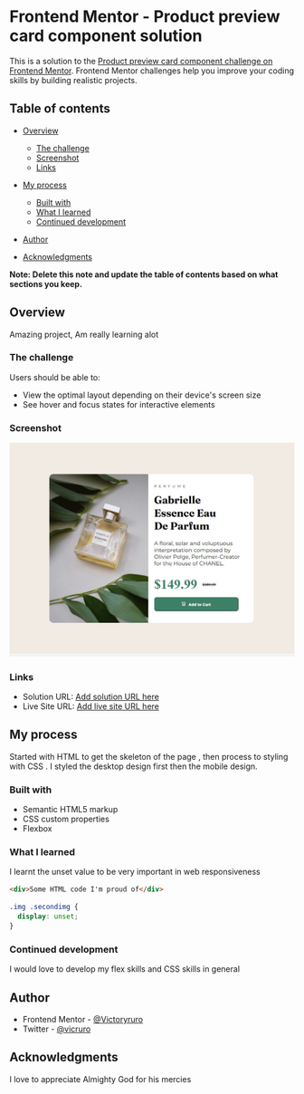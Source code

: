 # Frontend Mentor - Product preview card component solution

This is a solution to the [Product preview card component challenge on Frontend Mentor](https://www.frontendmentor.io/challenges/product-preview-card-component-GO7UmttRfa). Frontend Mentor challenges help you improve your coding skills by building realistic projects. 

## Table of contents

- [Overview](#overview)
  - [The challenge](#the-challenge)
  - [Screenshot](#screenshot)
  - [Links](#links)
- [My process](#my-process)
  - [Built with](#built-with)
  - [What I learned](#what-i-learned)
  - [Continued development](#continued-development)

- [Author](#author)
- [Acknowledgments](#acknowledgments)

**Note: Delete this note and update the table of contents based on what sections you keep.**

## Overview
Amazing project, Am  really learning alot

### The challenge

Users should be able to:

- View the optimal layout depending on their device's screen size
- See hover and focus states for interactive elements

### Screenshot

![](./screenshot.jpg)



### Links

- Solution URL: [Add solution URL here](https://github.com/Victoryruro/frontend-mentor-2)
- Live Site URL: [Add live site URL here](https://victoryruro.github.io/frontend-mentor-2/)

## My process
Started with HTML to get the skeleton of the page , then process to styling with CSS . I styled the desktop design first then the mobile design.

### Built with

- Semantic HTML5 markup
- CSS custom properties
- Flexbox


### What I learned


I learnt the unset value to be very important in web responsiveness



```html
<div>Some HTML code I'm proud of</div>
```
```css
.img .secondimg {
  display: unset;
}
```




### Continued development

I would love to develop my flex skills and CSS skills in general




## Author


- Frontend Mentor - [@Victoryruro](https://www.frontendmentor.io/profile/Victoryruro)
- Twitter - [@vicruro](https://www.twitter.com/vicruro)



## Acknowledgments


I love to appreciate Almighty God for his mercies 
